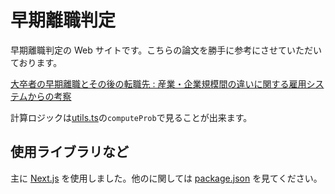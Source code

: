 # 早期離職判定

早期離職判定の Web サイトです。こちらの論文を勝手に参考にさせていただいております。

[大卒者の早期離職とその後の転職先 : 産業・企業規模間の違いに関する雇用システムからの考察](https://hosei.repo.nii.ac.jp/?action=pages_view_main&active_action=repository_view_main_item_detail&item_id=10549&item_no=1&page_id=13&block_id=83)

計算ロジックは[utils.ts](https://github.com/s-uei/early-retirement-checker/blob/main/utils.ts)の`computeProb`で見ることが出来ます。

## 使用ライブラリなど

主に [Next.js](https://nextjs.org/) を使用しました。他のに関しては [package.json](https://github.com/s-uei/early-retirement-checker/blob/main/package.json) を見てください。
